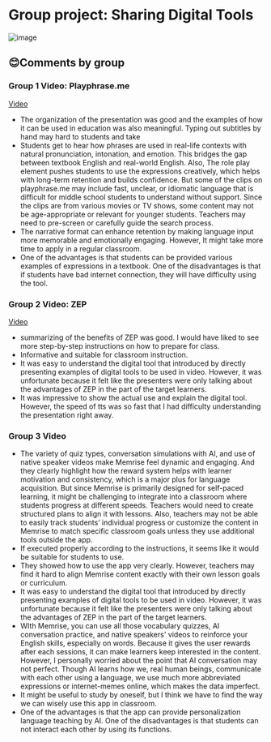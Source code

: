 # Group project: Sharing Digital Tools

![image](https://github.com/user-attachments/assets/84e2d24a-4001-46ec-897d-9327ef330e56)

## 😊Comments by group

### Group 1 Video: Playphrase.me

[Video](https://padlet.com/mirankim316/digital-literacy-english-education-qx71ehqa4rua3mpk/wish/XGyBQbkdYmE9ZL6K)

+ The organization of the presentation was good and the examples of how it can be used in education was also meaningful. Typing out subtitles by hand may hard to students and take
+ Students get to hear how phrases are used in real-life contexts with natural pronunciation, intonation, and emotion. This bridges the gap between textbook English and real-world English. Also, The role play element pushes students to use the expressions creatively, which helps with long-term retention and builds confidence. But some of the clips on playphrase.me may include fast, unclear, or idiomatic language that is difficult for middle school students to understand without support. Since the clips are from various movies or TV shows, some content may not be age-appropriate or relevant for younger students. Teachers may need to pre-screen or carefully guide the search process.
+ The narrative format can enhance retention by making language input more memorable and emotionally engaging. However, It might take more time to apply in a regular classroom.
+ One of the advantages is that students can be provided various examples of expressions in a textbook. One of the disadvantages is that if students have bad internet connection, they will have difficulty using the tool.

### Group 2 Video: ZEP

[Video](https://padlet.com/mirankim316/digital-literacy-english-education-qx71ehqa4rua3mpk/wish/J24jalzjRj94Z0A1)


+ summarizing of the benefits of ZEP was good. I would have liked to see more step-by-step instructions on how to prepare for class.
+ Informative and suitable for classroom instruction.
+ It was easy to understand the digital tool that introduced by directly presenting examples of digital tools to be used in video. However, it was unfortunate because it felt like the presenters were only talking about the advantages of ZEP in the part of the target learners.
+ It was impressive to show the actual use and explain the digital tool. However, the speed of tts was so fast that I had difficulty understanding the presentation right away.

### Group 3 Video

+ The variety of quiz types, conversation simulations with AI, and use of native speaker videos make Memrise feel dynamic and engaging. And they clearly highlight how the reward system helps with learner motivation and consistency, which is a major plus for language acquisition. But since Memrise is primarily designed for self-paced learning, it might be challenging to integrate into a classroom where students progress at different speeds. Teachers would need to create structured plans to align it with lessons. Also, teachers may not be able to easily track students’ individual progress or customize the content in Memrise to match specific classroom goals unless they use additional tools outside the app.
+ If executed properly according to the instructions, it seems like it would be suitable for students to use.
+ They showed how to use the app very clearly. However, teachers may find it hard to align Memrise content exactly with their own lesson goals or curriculum.
+ It was easy to understand the digital tool that introduced by directly presenting examples of digital tools to be used in video. However, it was unfortunate because it felt like the presenters were only talking about the advantages of ZEP in the part of the target learners.
+ WIth Memrise, you can use all those vocabulary quizzes, AI conversation practice, and native speakers' videos to reinforce your English skills, especially on words. Because it gives the user rewards after each sessions, it can make learners keep interested in the content. However, I personally worried about the point that AI conversation may not perfect. Though AI learns how we, real human beings, communicate with each other using a language, we use much more abbreviated expressions or internet-memes online, which makes the data imperfect.
+ It might be useful to study by oneself, but I think we have to find the way we can wisely use this app in classroom.
+ One of the advantages is that the app can provide personalization language teaching by AI. One of the disadvantages is that students can not interact each other by using its functions.
